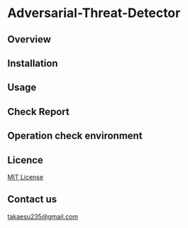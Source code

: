 # Adversarial-Threat-Detector

## Overview


## Installation


## Usage


## Check Report


## Operation check environment


## Licence
[MIT License](https://github.com/gyoisamurai/Adversarial-Threat-Detector/blob/main/LICENSE)

## Contact us
takaesu235@gmail.com
